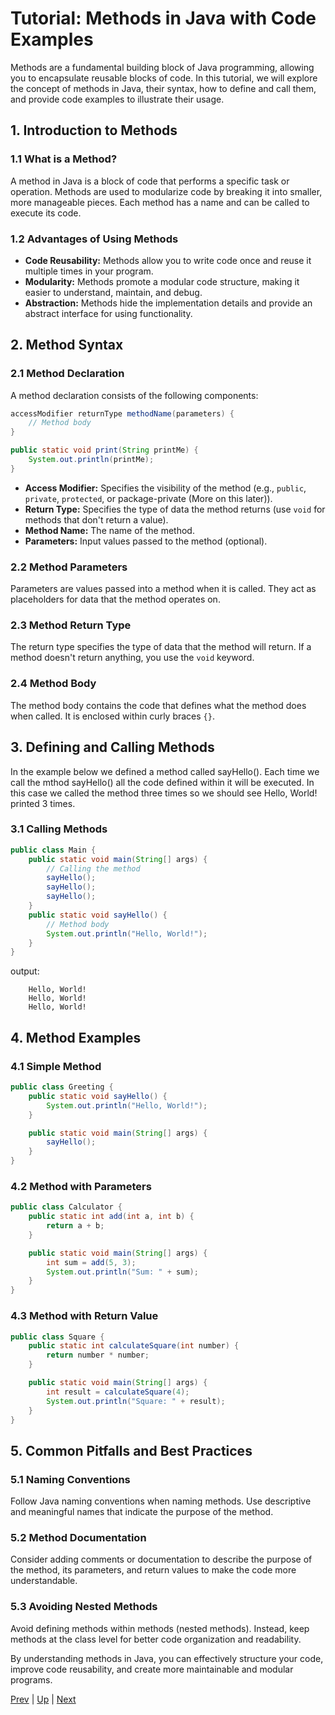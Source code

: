 # Tutorial: Methods in Java with Code Examples

Methods are a fundamental building block of Java programming, allowing you to encapsulate reusable blocks of code. In this tutorial, we will explore the concept of methods in Java, their syntax, how to define and call them, and provide code examples to illustrate their usage.

## 1. Introduction to Methods

### 1.1 What is a Method?
A method in Java is a block of code that performs a specific task or operation. Methods are used to modularize code by breaking it into smaller, more manageable pieces. Each method has a name and can be called to execute its code.

### 1.2 Advantages of Using Methods
- **Code Reusability:** Methods allow you to write code once and reuse it multiple times in your program.
- **Modularity:** Methods promote a modular code structure, making it easier to understand, maintain, and debug.
- **Abstraction:** Methods hide the implementation details and provide an abstract interface for using functionality.

## 2. Method Syntax

### 2.1 Method Declaration
A method declaration consists of the following components:
```java
accessModifier returnType methodName(parameters) {
    // Method body
}

public static void print(String printMe) {
    System.out.println(printMe);
}
```
- **Access Modifier:** Specifies the visibility of the method (e.g., `public`, `private`, `protected`, or package-private (More on this later)). 
- **Return Type:** Specifies the type of data the method returns (use `void` for methods that don't return a value).
- **Method Name:** The name of the method.
- **Parameters:** Input values passed to the method (optional).

### 2.2 Method Parameters
Parameters are values passed into a method when it is called. They act as placeholders for data that the method operates on.

### 2.3 Method Return Type
The return type specifies the type of data that the method will return. If a method doesn't return anything, you use the `void` keyword.

### 2.4 Method Body
The method body contains the code that defines what the method does when called. It is enclosed within curly braces `{}`.

## 3. Defining and Calling Methods
 In the example below we defined a method called sayHello().
Each time we call the mthod sayHello() all the code defined within it will be executed. In this case we called the method three times so we should see Hello, World! printed 3 times.
### 3.1 Calling Methods
```java
public class Main {
    public static void main(String[] args) {
        // Calling the method
        sayHello();
        sayHello();
        sayHello();
    }
    public static void sayHello() {
        // Method body
        System.out.println("Hello, World!");
    }
}
```
output:

```plaintext
    Hello, World!
    Hello, World!
    Hello, World!
```

## 4. Method Examples

### 4.1 Simple Method
```java
public class Greeting {
    public static void sayHello() {
        System.out.println("Hello, World!");
    }

    public static void main(String[] args) {
        sayHello();
    }
}
```

### 4.2 Method with Parameters
```java
public class Calculator {
    public static int add(int a, int b) {
        return a + b;
    }

    public static void main(String[] args) {
        int sum = add(5, 3);
        System.out.println("Sum: " + sum);
    }
}
```

### 4.3 Method with Return Value
```java
public class Square {
    public static int calculateSquare(int number) {
        return number * number;
    }

    public static void main(String[] args) {
        int result = calculateSquare(4);
        System.out.println("Square: " + result);
    }
}
```


## 5. Common Pitfalls and Best Practices

### 5.1 Naming Conventions
Follow Java naming conventions when naming methods. Use descriptive and meaningful names that indicate the purpose of the method.

### 5.2 Method Documentation
Consider adding comments or documentation to describe the purpose of the method, its parameters, and return values to make the code more understandable.

### 5.3 Avoiding Nested Methods
Avoid defining methods within methods (nested methods). Instead, keep methods at the class level for better code organization and readability.

By understanding methods in Java, you can effectively structure your code, improve code reusability, and create more maintainable and modular programs.


[Prev](part9.md) | [Up](part9.md) | [Next](part9labs1.md)
